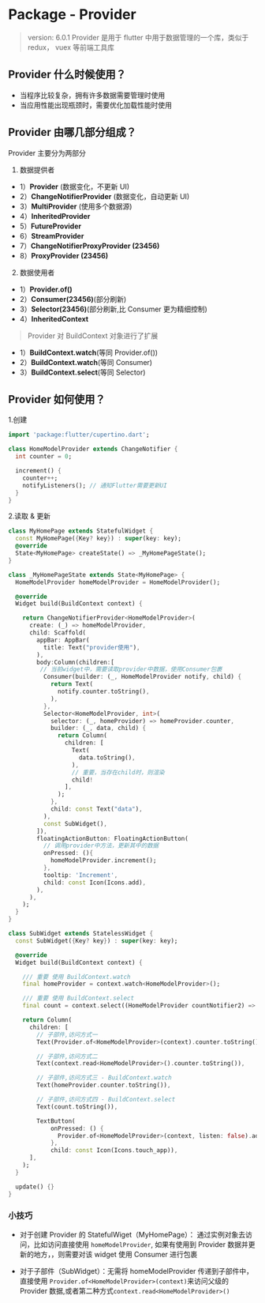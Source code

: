 # Package - Provider

> version: 6.0.1
> Provider 是用于 flutter 中用于数据管理的一个库，类似于 redux， vuex 等前端工具库

## Provider 什么时候使用？

- 当程序比较复杂，拥有许多数据需要管理时使用
- 当应用性能出现瓶颈时，需要优化加载性能时使用

## Provider 由哪几部分组成？

Provider 主要分为两部分

1. 数据提供者

- 1）**Provider** (数据变化，不更新 UI)
- 2）**ChangeNotifierProvider** (数据变化，自动更新 UI)
- 3）**MultiProvider** (使用多个数据源)
- 4）**InheritedProvider**
- 5）**FutureProvider**
- 6）**StreamProvider**
- 7）**ChangeNotifierProxyProvider (23456)**
- 8）**ProxyProvider (23456)**

2. 数据使用者

- 1）**Provider.of()**
- 2）**Consumer(23456)**(部分刷新)
- 3）**Selector(23456)**(部分刷新,比 Consumer 更为精细控制)
- 4）**InheritedContext**

> Provider 对 BuildContext 对象进行了扩展

- 1）**BuildContext.watch**(等同 Provider.of())
- 2）**BuildContext.watch**(等同 Consumer)
- 3）**BuildContext.select**(等同 Selector)

## Provider 如何使用？

1.创建

```dart
import 'package:flutter/cupertino.dart';

class HomeModelProvider extends ChangeNotifier {
  int counter = 0;

  increment() {
    counter++;
    notifyListeners(); // 通知Flutter需要更新UI
  }
}
```

2.读取 & 更新

```dart
class MyHomePage extends StatefulWidget {
  const MyHomePage({Key? key}) : super(key: key);
  @override
  State<MyHomePage> createState() => _MyHomePageState();
}

class _MyHomePageState extends State<MyHomePage> {
  HomeModelProvider homeModelProvider = HomeModelProvider();

  @override
  Widget build(BuildContext context) {

    return ChangeNotifierProvider<HomeModelProvider>(
      create: (_) => homeModelProvider,
      child: Scaffold(
        appBar: AppBar(
          title: Text("provider使用"),
        ),
        body:Column(children:[
         // 当前widget中，需要读取provider中数据，使用Consumer包裹
          Consumer(builder: (_, HomeModelProvider notify, child) {
            return Text(
              notify.counter.toString(),
            ),
          },
          Selector<HomeModelProvider, int>(
            selector: (_, homeProvider) => homeProvider.counter,
            builder: (_, data, child) {
              return Column(
                children: [
                  Text(
                    data.toString(),
                  ),
                  // 重要，当存在child时，则渲染
                  child!
                ],
              );
            },
            child: const Text("data"),
          ),
          const SubWidget(),
        ]),
        floatingActionButton: FloatingActionButton(
          // 调用provider中方法，更新其中的数据
          onPressed: (){
            homeModelProvider.increment();
          },
          tooltip: 'Increment',
          child: const Icon(Icons.add),
        ),
      ),
    );
  }
}

class SubWidget extends StatelessWidget {
  const SubWidget({Key? key}) : super(key: key);

  @override
  Widget build(BuildContext context) {

    /// 重要 使用 BuildContext.watch
    final homeProvider = context.watch<HomeModelProvider>();

    /// 重要 使用 BuildContext.select
    final count = context.select((HomeModelProvider countNotifier2) => countNotifier2.counter);

    return Column(
      children: [
        // 子部件,访问方式一
        Text(Provider.of<HomeModelProvider>(context).counter.toString()),

        // 子部件,访问方式二
        Text(context.read<HomeModelProvider>().counter.toString()),

        // 子部件,访问方式三 - BuildContext.watch
        Text(homeProvider.counter.toString()),

        // 子部件,访问方式四 - BuildContext.select
        Text(count.toString()),

        TextButton(
            onPressed: () {
              Provider.of<HomeModelProvider>(context, listen: false).add();
            },
            child: const Icon(Icons.touch_app)),
      ],
    );
  }

  update() {}
}

```

### 小技巧

- 对于创建 Provider 的 StatefulWiget（MyHomePage）： 通过实例对象去访问，比如访问直接使用 `homeModelProvider`, 如果有使用到 Provider 数据并更新的地方，，则需要对该 widget 使用 Consumer 进行包裹

- 对于子部件（SubWidget）：无需将 homeModelProvider 传递到子部件中，直接使用 `Provider.of<HomeModelProvider>(context)`来访问父级的 Provider 数据,或者第二种方式`context.read<HomeModelProvider>()`
